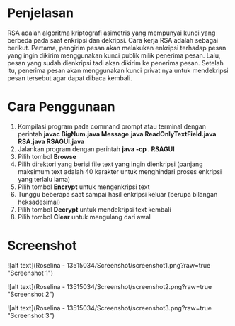 # Penjelasan

RSA adalah algoritma kriptografi asimetris yang mempunyai kunci yang berbeda pada saat enkripsi dan dekripsi. Cara kerja RSA adalah sebagai berikut. Pertama, pengirim pesan akan melakukan enkripsi terhadap pesan yang ingin dikirim menggunakan kunci publik milik penerima pesan. Lalu, pesan yang sudah dienkripsi tadi akan dikirim ke penerima pesan. Setelah itu, penerima pesan akan menggunakan kunci privat nya untuk mendekripsi pesan tersebut agar dapat dibaca kembali.

# Cara Penggunaan

1. Kompilasi program pada command prompt atau terminal dengan perintah **javac BigNum.java Message.java ReadOnlyTextField.java RSA.java RSAGUI.java**
2. Jalankan program dengan perintah **java -cp . RSAGUI**
3. Pilih tombol **Browse**
4. Pilih direktori yang berisi file text yang ingin dienkripsi (panjang maksimum text adalah 40 karakter untuk menghindari proses enkripsi yang terlalu lama)
5. Pilih tombol **Encrypt** untuk mengenkripsi text
6. Tunggu beberapa saat sampai hasil enkripsi keluar (berupa bilangan heksadesimal)
7. Pilih tombol **Decrypt** untuk mendekripsi text kembali
8. Pilih tombol **Clear** untuk mengulang dari awal

# Screenshot

![alt text](Roselina - 13515034/Screenshot/screenshot1.png?raw=true "Screenshot 1")

![alt text](Roselina - 13515034/Screenshot/screenshot2.png?raw=true "Screenshot 2")

![alt text](Roselina - 13515034/Screenshot/screenshot3.png?raw=true "Screenshot 3")
